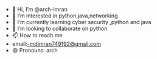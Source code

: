 - 👋 Hi, I’m @arch-imran
- 👀 I’m interested in python,java,networking
- 🌱 I’m currently learning cyber security ,python and java
- 💞️ I’m looking to collaborate on python
- 📫 How to reach me
- email:-mdimran749192@gmail.com
- 😄 Pronouns: arch

<!---
arch-imran/arch-imran is a ✨ special ✨ repository because its `README.md` (this file) appears on your GitHub profile.
You can click the Preview link to take a look at your changes.
--->
